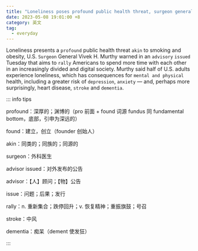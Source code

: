 ```yaml
---
title: "Loneliness poses profound public health threat, surgeon general says"
date: 2023-05-08 19:01:00 +8
category: 英文
tag:
  - everyday
---
```


Loneliness presents a `profound` public health threat `akin` to smoking and obesity, U.S. `Surgeon` General Vivek H. Murthy warned in an `advisory` `issued` Tuesday that aims to `rally` Americans to spend more time with each other in an increasingly divided and digital society. Murthy said half of U.S. adults experience loneliness, which has consequences for `mental and physical` health, including a greater risk of `depression`, `anxiety` — and, perhaps more surprisingly, heart disease, `stroke` and `dementia`.

::: info tips

profound：深厚的；渊博的（pro 前面 + found 词源 fundus 同 fundamental bottom，底部，引申为深远的）

found：建立，创立（founder 创始人）

akin：同类的；同族的；同源的

surgeon：外科医生

advisor issued：对外发布的公告

advisor：【人】顾问；【物】公告

issue：问题；后果；发行

rally：n. 重新集合；跌停回升；v. 恢复精神；重振旗鼓；号召

stroke：中风

dementia：痴呆（dement 使发狂）

:::
